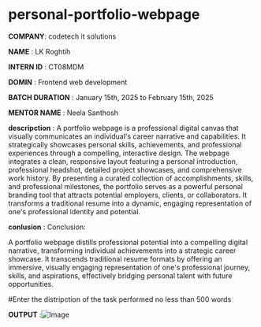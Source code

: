 # personal-portfolio-webpage

**COMPANY**: codetech it solutions

**NAME** : LK Roghtih

**INTERN ID** : CT08MDM

**DOMIN** : Frontend web  development 

**BATCH DURATION** : January 15th, 2025 to February  15th, 2025

**MENTOR NAME** : Neela Santhosh

**descripction** : 
A portfolio webpage is a professional digital canvas that visually communicates an individual's career narrative and capabilities. It strategically showcases personal skills, achievements, and professional experiences through a compelling, interactive design. The webpage integrates a clean, responsive layout featuring a personal introduction, professional headshot, detailed project showcases, and comprehensive work history. By presenting a curated collection of accomplishments, skills, and professional milestones, the portfolio serves as a powerful personal branding tool that attracts potential employers, clients, or collaborators. It transforms a traditional resume into a dynamic, engaging representation of one's professional identity and potential.

**conlusion** : 
Conclusion:

A portfolio webpage distills professional potential into a compelling digital narrative, transforming individual achievements into a strategic career showcase. It transcends traditional resume formats by offering an immersive, visually engaging representation of one's professional journey, skills, and aspirations, effectively bridging personal talent with future opportunities.

#Enter the distripction of the task performed no less than 500 words

**OUTPUT** :![Image](https://github.com/user-attachments/assets/48a1a65c-49d9-4ef8-b823-1bb4107c40cd)

